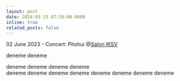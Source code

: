 ```yaml
---
layout: post
date: 2024-03-15 07:59:00-0400
inline: true
related_posts: false
---
```


02 June 2023 - Concert: Pitohui @[Salon IKSV](https://saloniksv.com/tr/arti-1-hafta-sonu-dry-cleaning-once-pitohui?tarih=20:30/02/06/2023)

deneme deneme

deneme deneme deneme deneme <br> deneme deneme deneme deneme deneme deneme deneme deneme
